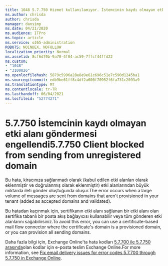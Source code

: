 ```yaml
---
title: 1048 5.7.750 Hizmet kullanılamıyor. İstemcinin kaydı olmayan etki alanlarından göndermesi engellendi
ms.author: chrisda
author: chrisda
manager: dansimp
ms.date: 04/21/2020
ms.audience: ITPro
ms.topic: article
ms.service: o365-administration
ROBOTS: NOINDEX, NOFOLLOW
localization_priority: Normal
ms.assetid: 8cf6d70b-9a78-4f04-ac59-7ffcf44ffd22
ms.custom:
- "1048"
- "3100026"
ms.openlocfilehash: 5879c5996a28e8e9e61c696c51e7c590d1245ba1
ms.sourcegitcommit: edb9be61ff8c4df2a600f70952f6fa731c2093a9
ms.translationtype: MT
ms.contentlocale: tr-TR
ms.lasthandoff: 06/04/2021
ms.locfileid: "52774271"
---
```

# <a name="57750-client-blocked-from-sending-from-unregistered-domain"></a><span data-ttu-id="5fd00-103">5.7.750 İstemcinin kaydı olmayan etki alanı göndermesi engellendi</span><span class="sxs-lookup"><span data-stu-id="5fd00-103">5.7.750 Client blocked from sending from unregistered domain</span></span>

<span data-ttu-id="5fd00-104">Bu hata, kiracınıza sağlanmadı olarak (kabul edilen etki alanları olarak eklenmiştir ve doğrulanmış olarak eklenmiştir) etki alanlarından büyük miktarda ileti gönder oluştuğunda oluşur.</span><span class="sxs-lookup"><span data-stu-id="5fd00-104">The error occurs when a large volume of messages are sent from domains that aren't provisioned in your tenant (added as accepted domains and validated).</span></span>

<span data-ttu-id="5fd00-105">Bu hatadan kaçınmak için, sertifikanın etki alanı sağlanan bir etki alanı olan sertifika tabanlı bir posta akış bağlayıcısı kullanabilir veya tüm gönderen etki alanlarını sağabilirsiniz.</span><span class="sxs-lookup"><span data-stu-id="5fd00-105">To avoid this error, you can use a certificate-based mail flow connector where the certificate's domain is a provisioned domain, or you can provision all sending domains.</span></span>

<span data-ttu-id="5fd00-106">Daha fazla bilgi için, Exchange Online'ta hata kodları [5.7.700 ile 5.7.750 arasında](https://go.microsoft.com/fwlink/?linkid=2164955)olan kodlar için e-posta teslim Exchange Online.</span><span class="sxs-lookup"><span data-stu-id="5fd00-106">For more information, see [Fix email delivery issues for error codes 5.7.700 through 5.7.750 in Exchange Online](https://go.microsoft.com/fwlink/?linkid=2164955).</span></span>